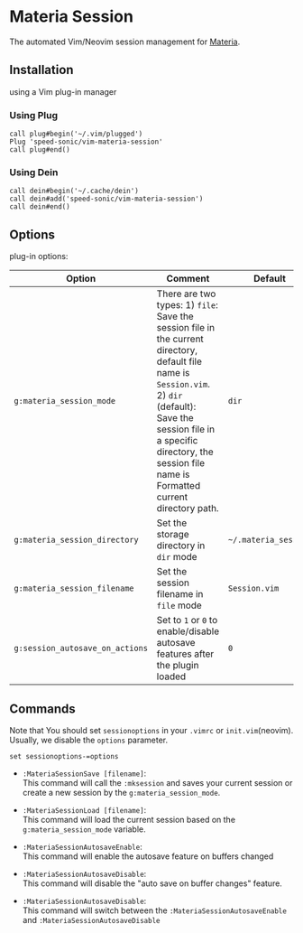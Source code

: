 # Materia Session
The automated Vim/Neovim session management for [Materia](https://github.com/speed-sonic/vim-materia).

## Installation
using a Vim plug-in manager

### Using Plug
```vim
call plug#begin('~/.vim/plugged')
Plug 'speed-sonic/vim-materia-session'
call plug#end()
```

### Using Dein
```vim
call dein#begin('~/.cache/dein')
call dein#add('speed-sonic/vim-materia-session')
call dein#end()
```

## Options
plug-in options:

| Option | Comment | Default |
| -------- | ------ | ------ |
| `g:materia_session_mode` | There are two types: 1) `file`: Save the session file in the current directory, default file name is `Session.vim`.  2) `dir` (default): Save the session file in a specific directory, the session file name is Formatted current directory path. | `dir` |
| `g:materia_session_directory` | Set the storage directory in `dir` mode | `~/.materia_session` |
| `g:materia_session_filename` | Set the session filename in `file` mode | `Session.vim` |
| `g:session_autosave_on_actions` | Set to `1` or `0` to enable/disable autosave features after the plugin loaded | `0` |

## Commands
Note that You should set `sessionoptions` in your `.vimrc` or `init.vim`(neovim). Usually, we disable the `options` parameter.
```vim
set sessionoptions-=options
```

- `:MateriaSessionSave [filename]`:   
This command will call the `:mksession` and saves your current session or create a new session by the `g:materia_session_mode`.

- `:MateriaSessionLoad [filename]`:  
This command will load the current session based on the `g:materia_session_mode` variable.

- `:MateriaSessionAutosaveEnable`:  
This command will enable the autosave feature on buffers changed

- `:MateriaSessionAutosaveDisable`:  
This command will disable the "auto save on buffer changes" feature.

- `:MateriaSessionAutosaveDisable`:  
This command will switch between the `:MateriaSessionAutosaveEnable` and `:MateriaSessionAutosaveDisable`
